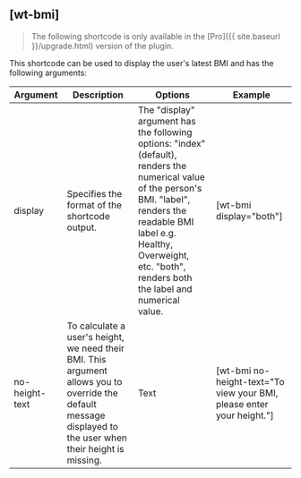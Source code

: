 ## [wt-bmi]

> The following shortcode is only available in the [Pro]({{ site.baseurl }}/upgrade.html) version of the plugin.

This shortcode can be used to display the user's latest BMI and has the following arguments:

| Argument | Description | Options | Example |
|--|--|--|--|
| display | Specifies the format of the shortcode output. | The "display" argument has the following options: "index" (default), renders the numerical value of the person's BMI. "label", renders the readable BMI label e.g. Healthy, Overweight, etc. "both", renders both the label and numerical value. | [wt-bmi display="both"] |
| no-height-text | To calculate a user's height, we need their BMI. This argument allows you to override the default message displayed to the user when their height is missing. | Text | [wt-bmi no-height-text="To view your BMI, please enter your height."] |
